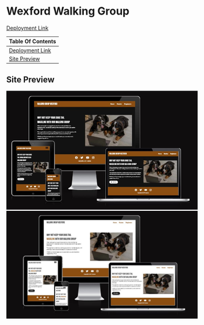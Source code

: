 # Wexford Walking Group 
[Deployment Link](https://shane-donlon.github.io/ci-project-1/index.html)


| Table Of Contents |
| --- |
| [Deployment Link](#wexford-walking-group) |
| [Site Preview](#site-preview) |

## Site Preview
![dark mode preview](documentation/assets/site-preview-dark-mode.jpg)
![light mode preview](documentation/assets/site-preview-light-mode.jpg)

